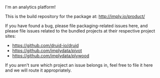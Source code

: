 I'm an analytics platform!

This is the build repository for the package at: http://imply.io/product/

If you have found a bug, please file packaging-related issues here, and please
file issues related to the bundled projects at their respective project sites:

- https://github.com/druid-io/druid
- https://github.com/implydata/pivot
- https://github.com/implydata/plywood

If you aren't sure which project an issue belongs in, feel free to file it here
and we will route it appropriately.
